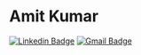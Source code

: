# Amit Kumar 
[![Linkedin Badge](https://img.shields.io/badge/-@amit--l-blue?style=flat-square&logo=Linkedin&logoColor=white&link=https://www.linkedin.com/in/amit-l/)](https://www.linkedin.com/in/amit-l/) 
[![Gmail Badge](https://img.shields.io/badge/-alohan23@gmail.com-c14438?style=flat-square&logo=Gmail&logoColor=white&link=mailto:alohan23@gmail.com)](mailto:alohan23@gmail.com)
